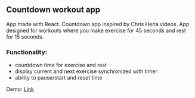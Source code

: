 ## Countdown workout app

 App made with React.
 Countdown app inspired by Chris Heria videos. App designed for workouts where you make exercise for 45 seconds and rest for 15 seconds.

 ### Functionality:

- countdown time for exercise and rest
- display current and next exercise synchronized with timer
- ability to pause/start and reset time

Demo: [Link](https://countdown-workout.netlify.app/)
